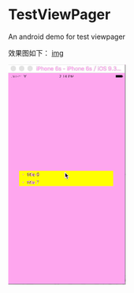 # TestViewPager
An android demo for test viewpager

效果图如下：
[img](https://github.com/ytuglt/TestViewPager/blob/master/images/show.gif)

![image](https://github.com/Yesi-hoang/TaoBaoTopLine/blob/master/Gif/TaoBaoTopLineGif.gif)
